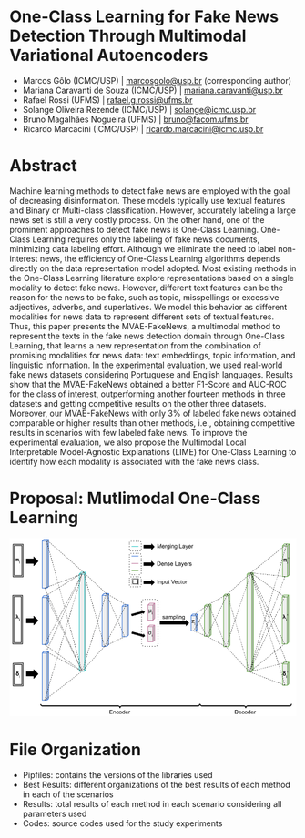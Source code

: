 # One-Class Learning for Fake News Detection Through Multimodal Variational Autoencoders
- Marcos Gôlo (ICMC/USP) | marcosgolo@usp.br (corresponding author)
- Mariana Caravanti de Souza (ICMC/USP) | mariana.caravanti@usp.br
- Rafael Rossi (UFMS) | rafael.g.rossi@ufms.br
- Solange Oliveira Rezende (ICMC/USP) | solange@icmc.usp.br
- Bruno Magalhães Nogueira (UFMS) | bruno@facom.ufms.br
- Ricardo Marcacini (ICMC/USP) | ricardo.marcacini@icmc.usp.br

# Abstract
Machine learning methods to detect fake news are employed with the goal of decreasing disinformation. These models typically use textual features and Binary or Multi-class classification. However, accurately labeling a large news set is still a very costly process. On the other hand, one of the prominent approaches to detect fake news is One-Class Learning. One-Class Learning requires only the labeling of fake news documents, minimizing data labeling effort. Although we eliminate the need to label non-interest news, the efficiency of One-Class Learning algorithms depends directly on the data representation model adopted. Most existing methods in the One-Class Learning literature explore representations based on a single modality to detect fake news. However, different text features can be the reason for the news to be fake, such as topic, misspellings or excessive adjectives, adverbs, and superlatives. We model this behavior as different modalities for news data to represent different sets of textual features. Thus, this paper presents the MVAE-FakeNews, a multimodal method to represent the texts in the fake news detection domain through One-Class Learning, that learns a new representation from the combination of promising modalities for news data: text embeddings, topic information, and linguistic information. In the experimental evaluation, we used real-world fake news datasets considering Portuguese and English languages. Results show that the MVAE-FakeNews obtained a better F1-Score and AUC-ROC for the class of interest, outperforming another fourteen methods in three datasets and getting competitive results on the other three datasets. Moreover, our MVAE-FakeNews with only 3% of labeled fake news obtained comparable or higher results than other methods, i.e., obtaining competitive results in scenarios with few labeled fake news. To improve the experimental evaluation, we also propose the Multimodal Local Interpretable Model-Agnostic Explanations (LIME) for One-Class Learning to identify how each modality is associated with the fake news class.

# Proposal: Mutlimodal One-Class Learning
![Proposal](/images/proposal.png)

# File Organization
- Pipfiles: contains the versions of the libraries used
- Best Results: different organizations of the best results of each method in each of the scenarios
- Results: total results of each method in each scenario considering all parameters used
- Codes: source codes used for the study experiments

